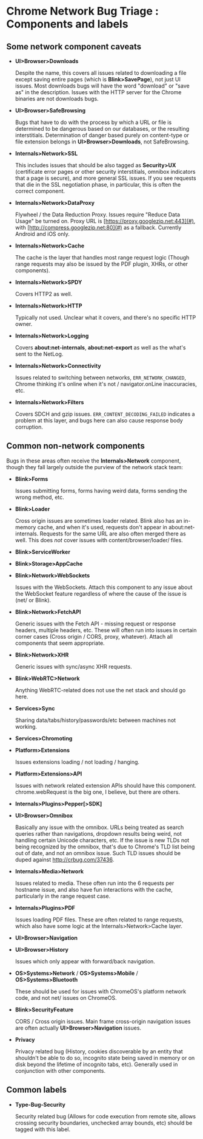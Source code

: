 # Chrome Network Bug Triage : Components and labels

## Some network component caveats

* **UI>Browser>Downloads**

    Despite the name, this covers all issues related to downloading a file
    except saving entire pages (which is **Blink>SavePage**), not just UI
    issues.  Most downloads bugs will have the word "download" or "save as" in
    the description.  Issues with the HTTP server for the Chrome binaries are
    not downloads bugs.

* **UI>Browser>SafeBrowsing**

    Bugs that have to do with the process by which a URL or file is determined
    to be dangerous based on our databases, or the resulting interstitials.
    Determination of danger based purely on content-type or file extension
    belongs in **UI>Browser>Downloads**, not SafeBrowsing.

* **Internals>Network>SSL**

    This includes issues that should be also tagged as **Security>UX**
    (certificate error pages or other security interstitials, omnibox indicators
    that a page is secure), and more general SSL issues.  If you see requests
    that die in the SSL negotiation phase, in particular, this is often the
    correct component.

* **Internals>Network>DataProxy**

    Flywheel / the Data Reduction Proxy.  Issues require "Reduce Data Usage" be
    turned on.  Proxy URL is [https://proxy.googlezip.net:443](#), with
    [http://compress.googlezip.net:80](#) as a fallback.  Currently Android and
    iOS only.

* **Internals>Network>Cache**

    The cache is the layer that handles most range request logic (Though range
    requests may also be issued by the PDF plugin, XHRs, or other components).

* **Internals>Network>SPDY**

    Covers HTTP2 as well.

* **Internals>Network>HTTP**

    Typically not used.  Unclear what it covers, and there's no specific HTTP
    owner.

* **Internals>Network>Logging**

    Covers **about:net-internals**, **about:net-export** as well as the what's
    sent to the NetLog.

* **Internals>Network>Connectivity**

    Issues related to switching between networks, `ERR_NETWORK_CHANGED`, Chrome
    thinking it's online when it's not / navigator.onLine inaccuracies, etc.

* **Internals>Network>Filters**

    Covers SDCH and gzip issues.  `ERR_CONTENT_DECODING_FAILED` indicates a
    problem at this layer, and bugs here can also cause response body
    corruption.

## Common non-network components

Bugs in these areas often receive the **Internals>Network** component, though
they fall largely outside the purview of the network stack team:

* **Blink>Forms**

    Issues submitting forms, forms having weird data, forms sending the wrong
    method, etc.

* **Blink>Loader**

    Cross origin issues are sometimes loader related.  Blink also has an
    in-memory cache, and when it's used, requests don't appear in
    about:net-internals.  Requests for the same URL are also often merged there
    as well.  This does *not* cover issues with content/browser/loader/ files.

* **Blink>ServiceWorker**

* **Blink>Storage>AppCache**

* **Blink>Network>WebSockets**

    Issues with the WebSockets.  Attach this component to any issue about the
    WebSocket feature regardless of where the cause of the issue is (net/ or
    Blink).

* **Blink>Network>FetchAPI**

    Generic issues with the Fetch API - missing request or response headers,
    multiple headers, etc.  These will often run into issues in certain corner
    cases (Cross origin / CORS, proxy, whatever).  Attach all components that
    seem appropriate.

* **Blink>Network>XHR**

    Generic issues with sync/async XHR requests.

* **Blink>WebRTC>Network**

    Anything WebRTC-related does not use the net stack and should go here.

* **Services>Sync**

    Sharing data/tabs/history/passwords/etc between machines not working.

* **Services>Chromoting**

* **Platform>Extensions**

    Issues extensions loading / not loading / hanging.

* **Platform>Extensions>API**

    Issues with network related extension APIs should have this component.
    chrome.webRequest is the big one, I believe, but there are others.

* **Internals>Plugins>Pepper[>SDK]**

* **UI>Browser>Omnibox**

    Basically any issue with the omnibox.  URLs being treated as search queries
    rather than navigations, dropdown results being weird, not handling certain
    Unicode characters, etc.  If the issue is new TLDs not being recognized by
    the omnibox, that's due to Chrome's TLD list being out of date, and not an
    omnibox issue.  Such TLD issues should be duped against
    http://crbug.com/37436.

* **Internals>Media>Network**

    Issues related to media.  These often run into the 6 requests per hostname
    issue, and also have fun interactions with the cache, particularly in the
    range request case.

* **Internals>Plugins>PDF**

    Issues loading PDF files.  These are often related to range requests, which
    also have some logic at the Internals>Network>Cache layer.

* **UI>Browser>Navigation**

* **UI>Browser>History**

    Issues which only appear with forward/back navigation.

* **OS>Systems>Network** / **OS>Systems>Mobile** / **OS>Systems>Bluetooth**

    These should be used for issues with ChromeOS's platform network code, and
    not net/ issues on ChromeOS.

* **Blink>SecurityFeature**

    CORS / Cross origin issues.  Main frame cross-origin navigation issues are
    often actually **UI>Browser>Navigation** issues.

* **Privacy**

    Privacy related bug (History, cookies discoverable by an entity that
    shouldn't be able to do so, incognito state being saved in memory or on disk
    beyond the lifetime of incognito tabs, etc).  Generally used in conjunction
    with other components.

## Common labels

* **Type-Bug-Security**

    Security related bug (Allows for code execution from remote site, allows
    crossing security boundaries, unchecked array bounds, etc) should be tagged
    with this label.
